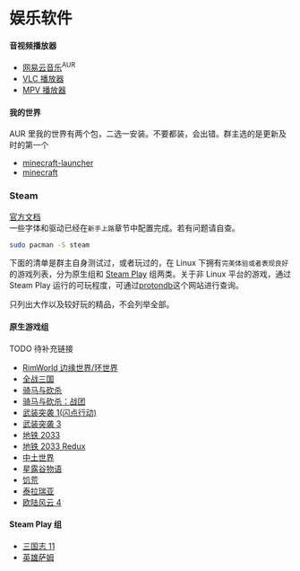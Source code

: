 # 娱乐软件

#### 音视频播放器

- [网易云音乐](https://aur.archlinux.org/packages/netease-cloud-music/)<sup>AUR</sup>
- [VLC 播放器](https://www.archlinux.org/packages/extra/x86_64/vlc/)
- [MPV 播放器](https://www.archlinux.org/packages/community/x86_64/mpv/)

#### 我的世界

AUR 里我的世界有两个包，二选一安装。不要都装，会出错。群主选的是更新及时的第一个

- [minecraft-launcher](https://aur.archlinux.org/packages/minecraft-launcher/)
- [minecraft](https://aur.archlinux.org/packages/minecraft/)

### Steam

[官方文档](https://wiki.archlinux.org/index.php/Steam)  
一些字体和驱动已经在`新手上路`章节中配置完成。若有问题请自查。

```bash
sudo pacman -S steam
```

下面的清单是群主自身测试过，或者玩过的，在 Linux 下拥有`完美体验或者表现良好`的游戏列表，分为原生组和 [Steam Play](https://wiki.archlinux.org/index.php/Steam#Proton_Steam-Play) 组两类。关于非 Linux 平台的游戏，通过 Steam Play 运行的可玩程度，可通过[protondb](https://www.protondb.com/)这个网站进行查询。

只列出大作以及较好玩的精品，不会列举全部。

#### 原生游戏组

TODO 待补充链接

- [RimWorld 边缘世界/环世界]()
- [全战三国]()
- [骑马与砍杀]()
- [骑马与砍杀：战团]()
- [武装突袭 1(闪点行动)]()
- [武装突袭 3]()
- [地铁 2033]()
- [地铁 2033 Redux]()
- [中土世界]()
- [星露谷物语]()
- [饥荒]()
- [泰拉瑞亚]()
- [欧陆风云 4]()

#### Steam Play 组

- [三国志 11]()
- [英雄萨姆]()
